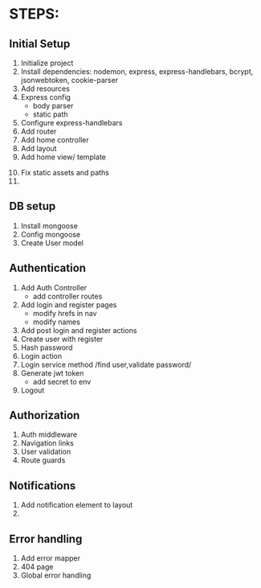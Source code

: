 # STEPS:

## Initial Setup
1. Initialize project
2. Install dependencies: nodemon, express, express-handlebars, bcrypt, jsonwebtoken, cookie-parser
3. Add resources
4. Express config
    * body parser
    * static path
5. Configure express-handlebars
6. Add router
7. Add home controller
8. Add layout
9. Add home view/ template
<!-- check loading -->
10. Fix static assets and paths
11. 

## DB setup
1. Install mongoose
2. Config mongoose
3. Create User model


## Authentication 
1. Add Auth Controller
    * add controller routes
2. Add login  and register pages
    * modify hrefs in nav
    * modify names
3. Add post login and register actions
4. Create user with register
5. Hash password
6. Login action
7. Login service method /find user,validate password/
8. Generate jwt token
    * add secret to env
9. Logout


## Authorization
1. Auth middleware
2. Navigation links
3. User validation
4. Route guards

## Notifications
1. Add notification element to layout
2. 

## Error handling
1. Add error mapper
2. 404 page
3. Global error handling


